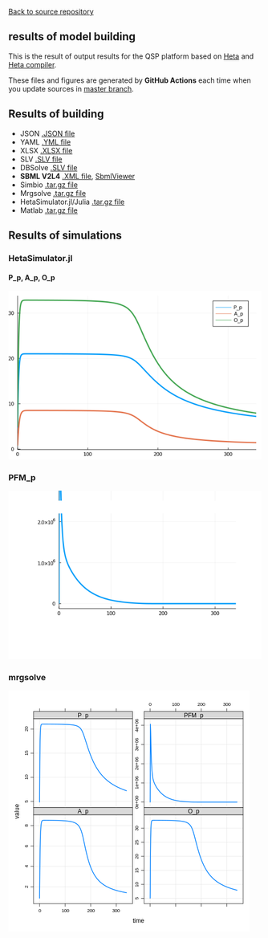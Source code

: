 [Back to source repository](https://github.com/insysbio/faah-inhibitor)

## results of model building

This is the result of output results for the QSP platform based on [Heta](https://hetalang.github.io/#/specifications/) and [Heta compiler](https://hetalang.github.io/#/heta-compiler/). 

These files and figures are generated by **GitHub Actions** each time when you update sources
in [master branch](https://github.com/insysbio/faah-inhibitor).

## Results of building
- JSON [.JSON file](./json.json)
- YAML [.YML file](./yaml.yml)
- XLSX [.XLSX file](./table.xlsx)
- SLV [.SLV file](./slv.slv)
- DBSolve [.SLV file](./dbsolve/model.slv)
- **SBML V2L4** [.XML file](./sbml.xml), [ SbmlViewer](http://sv.insysbio.com/online/?https://insysbio.github.io/faah-inhibitor/sbml.xml)
- Simbio [.tar.gz file](./simbio.tar.gz)
- Mrgsolve [.tar.gz file](./mrg.tar.gz)
- HetaSimulator.jl/Julia [.tar.gz file](./julia.tar.gz)
- Matlab [.tar.gz file](./matlab.tar.gz)

## Results of simulations

### HetaSimulator.jl

#### P_p, A_p, O_p

[![fig1](./julia-plot-1.png)](./julia-plot-1.png)

### PFM_p

[![fig2](./julia-plot-2.png)](./julia-plot-2.png)

### mrgsolve

[![fig](./mrg.png)](./mrg.png)
